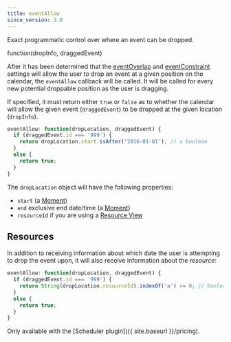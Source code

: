 ```yaml
---
title: eventAllow
since_version: 3.0
---
```


Exact programmatic control over where an event can be dropped.

<div class='spec' markdown='1'>
function(dropInfo, draggedEvent)
</div>

After it has been determined that the [eventOverlap](eventOverlap) and [eventConstraint](eventConstraint) settings will allow the user to drop an event at a given position on the calendar, the `eventAllow` callback will be called. It will be called for every new potential droppable position as the user is dragging.

If specified, it must return either `true` or `false` as to whether the calendar will allow the given event (`draggedEvent`) to be dropped at the given location (`dropInfo`).

```js
eventAllow: function(dropLocation, draggedEvent) {
  if (draggedEvent.id === '999') {
    return dropLocation.start.isAfter('2016-01-01'); // a boolean
  }
  else {
    return true;
  }
}
```

The `dropLocation` object will have the following properties:

- `start` (a [Moment](moment))
- `end` exclusive end date/time (a [Moment](moment))
- `resourceId` if you are using a [Resource View](scheduler)


## Resources

In addition to receiving information about which date the user is attempting to drop the event upon, it will also receive information about the *resource*:

```js
eventAllow: function(dropLocation, draggedEvent) {
  if (draggedEvent.id === '999') {
    return String(dropLocation.resourceId).indexOf('a') >= 0; // boolean
  }
  else {
    return true;
  }
}
```

Only available with the [Scheduler plugin]({{ site.baseurl }}/pricing).
